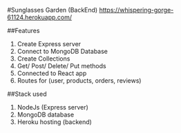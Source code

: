 #Sunglasses Garden (BackEnd)
https://whispering-gorge-61124.herokuapp.com/

##Features
1. Create Express server
2. Connect to MongoDB Database
3. Create Collections
4. Get/ Post/ Delete/ Put methods
5. Connected to React app
6. Routes for (user, products, orders, reviews)

##Stack used
1. NodeJs (Express server)
2. MongoDB database
3. Heroku hosting (backend)